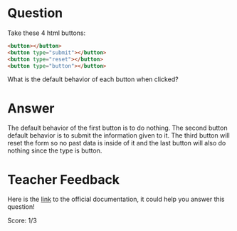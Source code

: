 # Question
Take these 4 html buttons:

```html
<button></button>
<button type="submit"></button>
<button type="reset"></button>
<button type="button"></button>
```

What is the default behavior of each button when clicked?

# Answer
The default behavior of the first button is to do nothing. The second button default behavior is to submit the information given to it. The third button will reset the form so no past data is inside of it and the last button will also do nothing since the type is button.

# Teacher Feedback

Here is the [link](https://developer.mozilla.org/en-US/docs/Web/HTML/Element/button#type) to the official documentation, it could help you answer this question!

Score: 1/3
